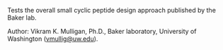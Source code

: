 Tests the overall small cyclic peptide design approach published by the Baker lab.

Author: Vikram K. Mulligan, Ph.D., Baker laboratory, University of Washington (vmullig@uw.edu).

